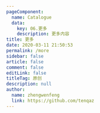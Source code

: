 ```yaml
---
pageComponent: 
  name: Catalogue
  data: 
    key: 06.更多
    description: 更多内容
title: 更多
date: 2020-03-11 21:50:53
permalink: /more
sidebar: false
article: false
comment: false
editLink: false
titleTag: 原创
description: null
author: 
  name: zhengwenfeng
  link: https://github.com/tenqaz
---
```

